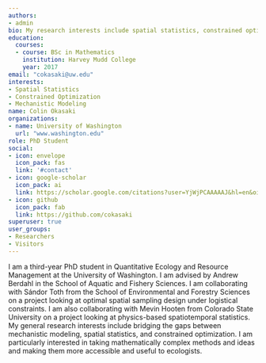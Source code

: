 ```yaml
---
authors:
- admin
bio: My research interests include spatial statistics, constrained optimization, and bringing more explicit modeling of physics and biology into these fields. 
education:
  courses:
  - course: BSc in Mathematics
    institution: Harvey Mudd College
    year: 2017
email: "cokasaki@uw.edu"
interests:
- Spatial Statistics
- Constrained Optimization
- Mechanistic Modeling
name: Colin Okasaki
organizations:
- name: University of Washington
  url: "www.washington.edu"
role: PhD Student
social:
- icon: envelope
  icon_pack: fas
  link: '#contact'
- icon: google-scholar
  icon_pack: ai
  link: https://scholar.google.com/citations?user=YjWjPCAAAAAJ&hl=en&oi=ao
- icon: github
  icon_pack: fab
  link: https://github.com/cokasaki
superuser: true
user_groups:
- Researchers
- Visitors
---
```


I am a third-year PhD student in Quantitative Ecology and Resource Management at the University of Washington. I am advised by Andrew Berdahl in the School of Aquatic and Fishery Sciences. I am collaborating with S&aacute;ndor Toth from the School of Environmental and Forestry Sciences on a project looking at optimal spatial sampling design under logistical constraints. I am also collaborating with Mevin Hooten from Colorado State University on a project looking at physics-based spatiotemporal statistics. My general research interests include bridging the gaps between mechanistic modeling, spatial statistics, and constrained optimization. I am particularly interested in taking mathematically complex methods and ideas and making them more accessible and useful to ecologists. 